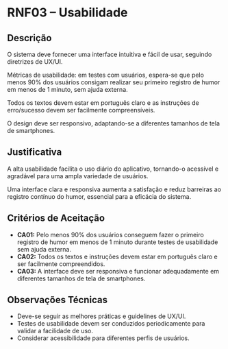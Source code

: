 # RNF03 – Usabilidade

## Descrição  
O sistema deve fornecer uma interface intuitiva e fácil de usar, seguindo diretrizes de UX/UI.  

Métricas de usabilidade: em testes com usuários, espera-se que pelo menos 90% dos usuários consigam realizar seu primeiro registro de humor em menos de 1 minuto, sem ajuda externa.  

Todos os textos devem estar em português claro e as instruções de erro/sucesso devem ser facilmente compreensíveis.  

O design deve ser responsivo, adaptando-se a diferentes tamanhos de tela de smartphones.

## Justificativa  
A alta usabilidade facilita o uso diário do aplicativo, tornando-o acessível e agradável para uma ampla variedade de usuários.

Uma interface clara e responsiva aumenta a satisfação e reduz barreiras ao registro contínuo do humor, essencial para a eficácia do sistema.

## Critérios de Aceitação  
- **CA01:** Pelo menos 90% dos usuários conseguem fazer o primeiro registro de humor em menos de 1 minuto durante testes de usabilidade sem ajuda externa.  
- **CA02:** Todos os textos e instruções devem estar em português claro e ser facilmente compreendidos.  
- **CA03:** A interface deve ser responsiva e funcionar adequadamente em diferentes tamanhos de tela de smartphones.

## Observações Técnicas  
- Deve-se seguir as melhores práticas e guidelines de UX/UI.  
- Testes de usabilidade devem ser conduzidos periodicamente para validar a facilidade de uso.  
- Considerar acessibilidade para diferentes perfis de usuários.

